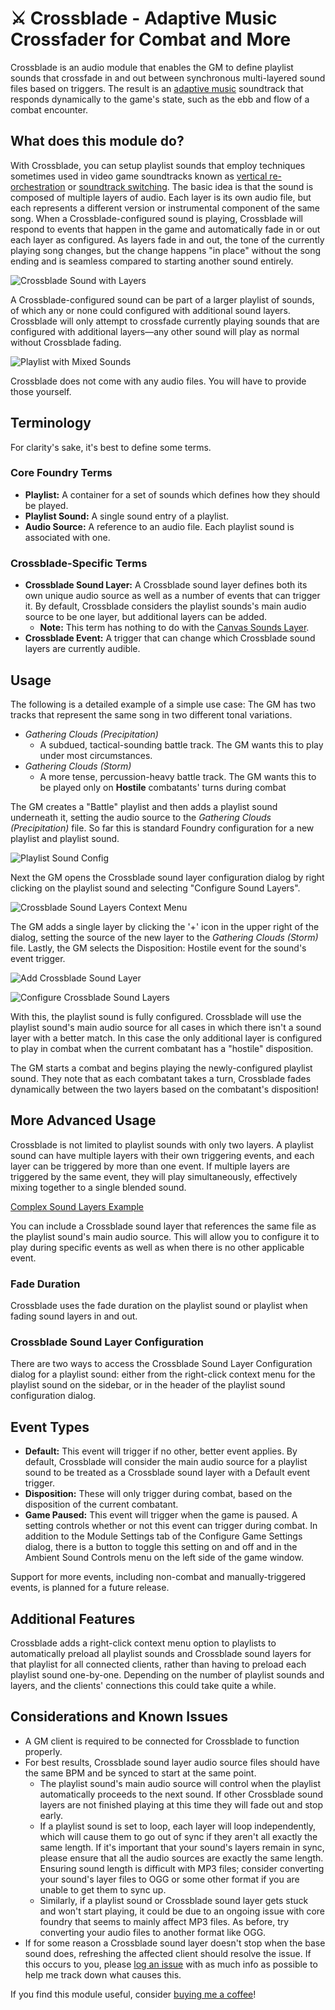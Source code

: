 # ⚔ Crossblade - Adaptive Music Crossfader for Combat and More
Crossblade is an audio module that enables the GM to define playlist sounds that crossfade in and out between synchronous multi-layered sound files based on triggers. The result is an [adaptive music](https://en.wikipedia.org/wiki/Adaptive_music) soundtrack that responds dynamically to the game's state, such as the ebb and flow of a combat encounter.
## What does this module do?
With Crossblade, you can setup playlist sounds that employ techniques sometimes used in video game soundtracks known as [vertical re-orchestration](https://en.wikipedia.org/wiki/Adaptive_music#Horizontal_and_vertical_techniques) or [soundtrack switching](https://en.wikipedia.org/wiki/Adaptive_music#Soundtrack_switching). The basic idea is that the sound is composed of multiple layers of audio. Each layer is its own audio file, but each represents a different version or instrumental component of the same song. When a Crossblade-configured sound is playing, Crossblade will respond to events that happen in the game and automatically fade in or out each layer as configured. As layers fade in and out, the tone of the currently playing song changes, but the change happens "in place" without the song ending and is seamless compared to starting another sound entirely.

![](/src/assets/readme/Sound%20Diagram.svg "Crossblade Sound with Layers")

A Crossblade-configured sound can be part of a larger playlist of sounds, of which any or none could configured with additional sound layers. Crossblade will only attempt to crossfade currently playing sounds that are configured with additional layers—any other sound will play as normal without Crossblade fading.

![](/src/assets/readme/Playlist%20Diagram.svg "Playlist with Mixed Sounds")

Crossblade does not come with any audio files. You will have to provide those yourself.
## Terminology
For clarity's sake, it's best to define some terms.
### Core Foundry Terms
* **Playlist:** A container for a set of sounds which defines how they should be played.
* **Playlist Sound:** A single sound entry of a playlist. 
* **Audio Source:** A reference to an audio file. Each playlist sound is associated with one.
### Crossblade-Specific Terms
* **Crossblade Sound Layer:** A Crossblade sound layer defines both its own unique audio source as well as a number of events that can trigger it. By default, Crossblade considers the playlist sounds's main audio source to be one layer, but additional layers can be added.
    * **Note:** This term has nothing to do with the [Canvas Sounds Layer](https://foundryvtt.com/article/canvas-layers/).
* **Crossblade Event:** A trigger that can change which Crossblade sound layers are currently audible.
## Usage
The following is a detailed example of a simple use case: The GM has two tracks that represent the same song in two different tonal variations.
* *Gathering Clouds (Precipitation)*
    * A subdued, tactical-sounding battle track. The GM wants this to play under most circumstances. 
* *Gathering Clouds (Storm)*
    * A more tense, percussion-heavy battle track. The GM wants this to be played only on **Hostile** combatants' turns during combat

The GM creates a "Battle" playlist and then adds a playlist sound underneath it, setting the audio source to the *Gathering Clouds (Precipitation)* file. So far this is standard Foundry configuration for a new playlist and playlist sound.

![Playlist Sound Config](/src/assets/readme/Playlist%20Sound%20Config.webp "Playlist Sound Configuration")

Next the GM opens the Crossblade sound layer configuration dialog by right clicking on the playlist sound and selecting "Configure Sound Layers".

![](/src/assets/readme/Context%20Menu.webp "Crossblade Sound Layers Context Menu")

The GM adds a single layer by clicking the '+' icon in the upper right of the dialog, setting the source of the new layer to the *Gathering Clouds (Storm)* file. Lastly, the GM selects the Disposition: Hostile event for the sound's event trigger.

![](/src/assets/readme/Add%20Sound%20Layer.webp "Add Crossblade Sound Layer")

![](/src/assets/readme/Configure%20Sound%20Layers.webp "Configure Crossblade Sound Layers")

With this, the playlist sound is fully configured. Crossblade will use the playlist sound's main audio source for all cases in which there isn't a sound layer with a better match. In this case the only additional layer is configured to play in combat when the current combatant has a "hostile" disposition.

The GM starts a combat and begins playing the newly-configured playlist sound. They note that as each combatant takes a turn, Crossblade fades dynamically between the two layers based on the combatant's disposition!

## More Advanced Usage
Crossblade is not limited to playlist sounds with only two layers. A playlist sound can have multiple layers with their own triggering events, and each layer can be triggered by more than one event. If multiple layers are triggered by the same event, they will play simultaneously, effectively mixing together to a single blended sound.

[Complex Sound Layers Example](/src/assets/readme/Complex%20Sound%20Layers.webp?raw=true)

You can include a Crossblade sound layer that references the same file as the playlist sound's main audio source. This will allow you to configure it to play during specific events as well as when there is no other applicable event.
### Fade Duration
Crossblade uses the fade duration on the playlist sound or playlist when fading sound layers in and out.
### Crossblade Sound Layer Configuration
There are two ways to access the Crossblade Sound Layer Configuration dialog for a playlist sound: either from the right-click context menu for the playlist sound on the sidebar, or in the header of the playlist sound configuration dialog.
## Event Types
* **Default:** This event will trigger if no other, better event applies. By default, Crossblade will consider the main audio source for a playlist sound to be treated as a Crossblade sound layer with a Default event trigger.
* **Disposition:** These will only trigger during combat, based on the disposition of the current combatant.
* **Game Paused:** This event will trigger when the game is paused. A setting controls whether or not this event can trigger during combat. In addition to the Module Settings tab of the Configure Game Settings dialog, there is a button to toggle this setting on and off and in the Ambient Sound Controls menu on the left side of the game window.

Support for more events, including non-combat and manually-triggered events, is planned for a future release.
## Additional Features
Crossblade adds a right-click context menu option to playlists to automatically preload all playlist sounds and Crossblade sound layers for that playlist for all connected clients, rather than having to preload each playlist sound one-by-one. Depending on the number of playlist sounds and layers, and the clients' connections this could take quite a while.

## Considerations and Known Issues
* A GM client is required to be connected for Crossblade to function properly.
* For best results, Crossblade sound layer audio source files should have the same BPM and be synced to start at the same point.
    * The playlist sound's main audio source will control when the playlist automatically proceeds to the next sound. If other Crossblade sound layers are not finished playing at this time they will fade out and stop early.
    * If a playlist sound is set to loop, each layer will loop independently, which will cause them to go out of sync if they aren't all exactly the same length. If it's important that your sound's layers remain in sync, please ensure that all the audio sources are exactly the same length. Ensuring sound length is difficult with MP3 files; consider converting your sound's layer files to OGG or some other format if you are unable to get them to sync up.
    * Similarly, if a playlist sound or Crossblade sound layer gets stuck and won't start playing, it could be due to an ongoing issue with core foundry that seems to mainly affect MP3 files. As before, try converting your audio files to another format like OGG.
* If for some reason a Crossblade sound layer doesn't stop when the base sound does, refreshing the affected client should resolve the issue. If this occurs to you, please [log an issue](https://github.com/Elemental-Re/crossblade/issues) with as much info as possible to help me track down what causes this.

If you find this module useful, consider [buying me a coffee](https://ko-fi.com/element_re "Buy me a coffee!")!
